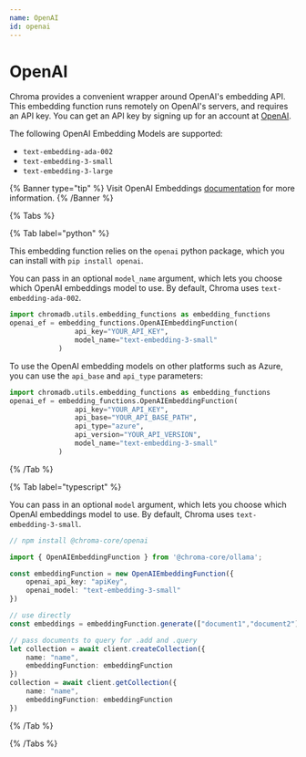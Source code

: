 ```yaml
---
name: OpenAI
id: openai
---
```


# OpenAI

Chroma provides a convenient wrapper around OpenAI's embedding API. This embedding function runs remotely on OpenAI's servers, and requires an API key. You can get an API key by signing up for an account at [OpenAI](https://openai.com/api/).

The following OpenAI Embedding Models are supported:

- `text-embedding-ada-002`
- `text-embedding-3-small`
- `text-embedding-3-large`

{% Banner type="tip" %}
Visit OpenAI Embeddings [documentation](https://platform.openai.com/docs/guides/embeddings) for more information.
{% /Banner %}

{% Tabs %}

{% Tab label="python" %}

This embedding function relies on the `openai` python package, which you can install with `pip install openai`.

You can pass in an optional `model_name` argument, which lets you choose which OpenAI embeddings model to use. By default, Chroma uses `text-embedding-ada-002`.

```python
import chromadb.utils.embedding_functions as embedding_functions
openai_ef = embedding_functions.OpenAIEmbeddingFunction(
                api_key="YOUR_API_KEY",
                model_name="text-embedding-3-small"
            )
```

To use the OpenAI embedding models on other platforms such as Azure, you can use the `api_base` and `api_type` parameters:
```python
import chromadb.utils.embedding_functions as embedding_functions
openai_ef = embedding_functions.OpenAIEmbeddingFunction(
                api_key="YOUR_API_KEY",
                api_base="YOUR_API_BASE_PATH",
                api_type="azure",
                api_version="YOUR_API_VERSION",
                model_name="text-embedding-3-small"
            )
```

{% /Tab %}

{% Tab label="typescript" %}

You can pass in an optional `model` argument, which lets you choose which OpenAI embeddings model to use. By default, Chroma uses `text-embedding-3-small`.

```typescript
// npm install @chroma-core/openai

import { OpenAIEmbeddingFunction } from '@chroma-core/ollama';

const embeddingFunction = new OpenAIEmbeddingFunction({
    openai_api_key: "apiKey",
    openai_model: "text-embedding-3-small"
})

// use directly
const embeddings = embeddingFunction.generate(["document1","document2"])

// pass documents to query for .add and .query
let collection = await client.createCollection({
    name: "name",
    embeddingFunction: embeddingFunction
})
collection = await client.getCollection({
    name: "name",
    embeddingFunction: embeddingFunction
})
```

{% /Tab %}

{% /Tabs %}
